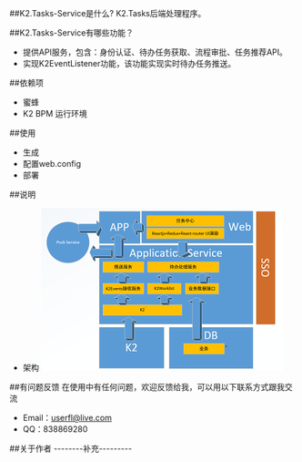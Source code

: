 
##K2.Tasks-Service是什么?
K2.Tasks后端处理程序。


##K2.Tasks-Service有哪些功能？

* 提供API服务，包含：身份认证、待办任务获取、流程审批、任务推荐API。
* 实现K2EventListener功能，该功能实现实时待办任务推送。

##依赖项
* 蜜蜂
* K2 BPM 运行环境

##使用
* 生成
* 配置web.config
* 部署

##说明
* 架构
![image](https://github.com/Cloud33/K2.Tasks/raw/master/img/System.png)

##有问题反馈
在使用中有任何问题，欢迎反馈给我，可以用以下联系方式跟我交流

* Email：<userfl@live.com>
* QQ：838869280

##关于作者
--------补充---------
